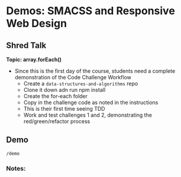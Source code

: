 # Demos: SMACSS and Responsive Web Design

## Shred Talk

**Topic: array.forEach()**
- Since this is the first day of the course, students need a complete demonstration of the Code Challenge Workflow
  - Create a `data-structures-and-algorithms` repo
  - Clone it down adn run npm install 
  - Create the for-each folder
  - Copy in the challenge code as noted in the instructions
  - This is their first time seeing TDD
  - Work and test challenges 1 and 2, demonstrating the red/green/refactor process

## Demo 
`/demo`



### Notes:

